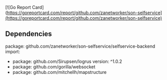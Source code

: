 [![Go Report Card](https://goreportcard.com/report/github.com/zanetworker/son-selfservice](https://goreportcard.com/report/github.com/zanetworker/son-selfservice)

## Dependencies
package: github.com/zanetworker/son-selfservice/selfservice-backend
import:
- package: github.com/Sirupsen/logrus
  version: ^1.0.2
- package: github.com/gorilla/websocket
- package: github.com/mitchellh/mapstructure
